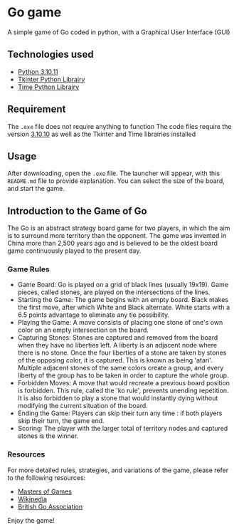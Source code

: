 # Go game
A simple game of Go coded in python, with a Graphical User Interface (GUI)

## Technologies used
+ [Python 3.10.11](https://www.python.org/downloads/release/python-31011/)
+ [Tkinter Python Librairy](https://docs.python.org/3/library/tkinter.html)
+ [Time Python Librairy](https://docs.python.org/3/library/time.html)

## Requirement
The `.exe` file does not require anything to function
The code files require the version [3.10.10](https://www.python.org/downloads/release/python-31011/) as well as the Tkinter and Time librairies installed

## Usage
After downloading, open the `.exe` file. The launcher will appear, with this `README.md` file to provide explanation. You can select the size of the board, and start the game.

## Introduction to the Game of Go
The Go is an abstract strategy board game for two players, in which the aim is to surround more territory than the opponent. The game was invented in China more than 2,500 years ago and is believed to be the oldest board game continuously played to the present day.

### Game Rules
+ Game Board: Go is played on a grid of black lines (usually 19x19). Game pieces, called stones, are played on the intersections of the lines.
+ Starting the Game: The game begins with an empty board. Black makes the first move, after which White and Black alternate. White starts with a 6.5 points advantage to eliminate any tie possibility.
+ Playing the Game: A move consists of placing one stone of one's own color on an empty intersection on the board.
+ Capturing Stones: Stones are captured and removed from the board when they have no liberties left. A liberty is an adjacent node where there is no stone. Once the four liberties of a stone are taken by stones of the opposing color, it is captured. This is known as being 'atari'. Multiple adjacent stones of the same colors create a group, and every liberty of the group has to be taken in order to capture the whole group.
+ Forbidden Moves: A move that would recreate a previous board position is forbidden. This rule, called the 'ko rule', prevents unending repetition. It is also forbidden to play a stone that would instantly dying without modifying the current situation of the board.
+ Ending the Game: Players can skip their turn any time : if both players skip their turn, the game end.
+ Scoring: The player with the larger total of territory nodes and captured stones is the winner.

### Resources
For more detailed rules, strategies, and variations of the game, please refer to the following resources:
+ [Masters of Games](https://www.mastersofgames.com/rules/go-rules.htm)
+ [Wikipedia](https://en.wikipedia.org/wiki/Rules_of_Go)
+ [British Go Association](https://www.britgo.org/intro/intro2.html)

Enjoy the game!
